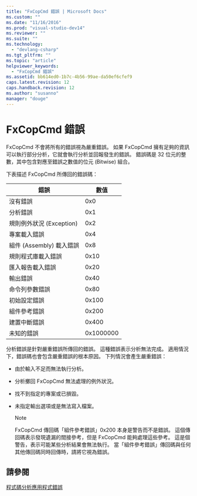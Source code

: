 ```yaml
---
title: "FxCopCmd 錯誤 | Microsoft Docs"
ms.custom: ""
ms.date: "11/16/2016"
ms.prod: "visual-studio-dev14"
ms.reviewer: ""
ms.suite: ""
ms.technology: 
  - "devlang-csharp"
ms.tgt_pltfrm: ""
ms.topic: "article"
helpviewer_keywords: 
  - "FxCopCmd 錯誤"
ms.assetid: bb614ed0-1b7c-4b56-99ae-da50ef6cfef9
caps.latest.revision: 12
caps.handback.revision: 12
ms.author: "susanno"
manager: "douge"
---
```

# FxCopCmd 錯誤
FxCopCmd 不會將所有的錯誤視為嚴重錯誤。  如果 FxCopCmd 擁有足夠的資訊可以執行部分分析，它就會執行分析並回報發生的錯誤。  錯誤碼是 32 位元的整數，其中包含對應至錯誤之數值的位元 \(Bitwise\) 組合。  
  
 下表描述 FxCopCmd 所傳回的錯誤碼：  
  
|錯誤|數值|  
|--------|--------|  
|沒有錯誤|0x0|  
|分析錯誤|0x1|  
|規則例外狀況 \(Exception\)|0x2|  
|專案載入錯誤|0x4|  
|組件 \(Assembly\) 載入錯誤|0x8|  
|規則程式庫載入錯誤|0x10|  
|匯入報告載入錯誤|0x20|  
|輸出錯誤|0x40|  
|命令列參數錯誤|0x80|  
|初始設定錯誤|0x100|  
|組件參考錯誤|0x200|  
|建置中斷錯誤|0x400|  
|未知的錯誤|0x1000000|  
  
 分析錯誤是針對嚴重錯誤所傳回的錯誤。  這種錯誤表示分析無法完成。  適用情況下，錯誤碼也會包含嚴重錯誤的根本原因。  下列情況會產生嚴重錯誤：  
  
-   由於輸入不足而無法執行分析。  
  
-   分析擲回 FxCopCmd 無法處理的例外狀況。  
  
-   找不到指定的專案或已損毀。  
  
-   未指定輸出選項或是無法寫入檔案。  
  
    > [!NOTE]
    >  FxCopCmd 傳回碼「組件參考錯誤」0x200 本身是警告而不是錯誤。  這個傳回碼表示發現遺漏的間接參考，但是 FxCopCmd 能夠處理這些參考。  這是個警告，表示可能某些分析結果會無法執行。  當「組件參考錯誤」傳回碼與任何其他傳回碼同時回傳時，請將它視為錯誤。  
  
## 請參閱  
 [程式碼分析應用程式錯誤](../code-quality/code-analysis-application-errors.md)